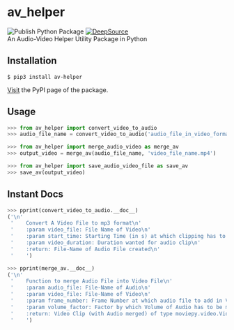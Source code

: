 # av_helper
![Publish Python Package](https://github.com/Vibhu-Agarwal/av_helper/workflows/Publish%20Python%20Package/badge.svg)
[![DeepSource](https://deepsource.io/gh/Vibhu-Agarwal/av_helper.svg/?label=active+issues&show_trend=true)](https://deepsource.io/gh/Vibhu-Agarwal/av_helper/?ref=repository-badge)  
An Audio-Video Helper Utility Package in Python

## Installation
```
$ pip3 install av-helper
```
[Visit](https://pypi.org/project/av-helper/) the PyPI page of the package.

## Usage

```python
>>> from av_helper import convert_video_to_audio
>>> audio_file_name = convert_video_to_audio('audio_file_in_video_format.mp4')

>>> from av_helper import merge_audio_video as merge_av
>>> output_video = merge_av(audio_file_name, 'video_file_name.mp4')

>>> from av_helper import save_audio_video_file as save_av
>>> save_av(output_video)
```

## Instant Docs

```python
>>> pprint(convert_video_to_audio.__doc__)
('\n'
 '    Convert A Video File to mp3 format\n'
 '    :param video_file: File Name of Video\n'
 '    :param start_time: Starting Time (in s) at which clipping has to do\n'
 '    :param video_duration: Duration wanted for audio clip\n'
 '    :return: File-Name of Audio File created\n'
 '    ')
```

```python
>>> pprint(merge_av.__doc__)
('\n'
 '    Function to merge Audio File into Video File\n'
 '    :param audio_file: File-Name of Audio\n'
 '    :param video_file: File-Name of Video\n'
 '    :param frame_number: Frame Number at which audio file to add in Video File\n'
 '    :param volume_factor: Factor by which Volume of Audio has to be modified\n'
 '    :return: Video Clip (with Audio merged) of type moviepy.video.VideoClip\n'
 '    ')

```
